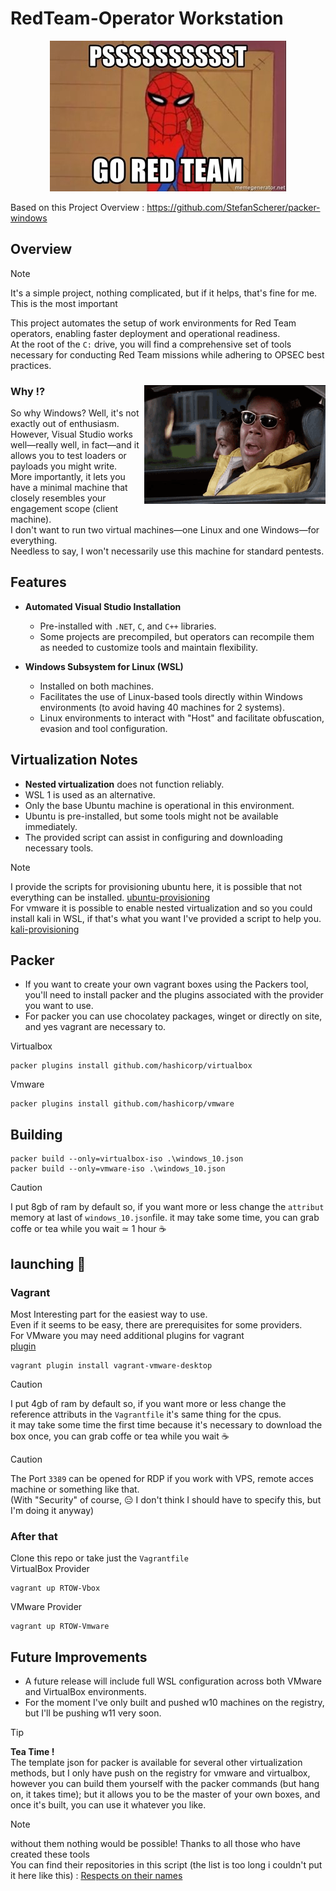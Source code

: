 # RedTeam-Operator Workstation  
<p align="center">
  <img src="./image/RedTeam.jpg" alt="Red" />
</p>  

Based on this Project Overview : https://github.com/StefanScherer/packer-windows  
 
## Overview  
> [!NOTE]  
> It's a simple project, nothing complicated, but if it helps, that's fine for me.  This is the most important

This project automates the setup of work environments for Red Team operators, enabling faster deployment and operational readiness.  
At the root of the `C:` drive, you will find a comprehensive set of tools necessary for conducting Red Team missions while adhering to OPSEC best practices.  

### Why :interrobang: <img src="./image/why.gif" align="right" width="290" height="190" />  
So why Windows? Well, it's not exactly out of enthusiasm. However, Visual Studio works well—really well, in fact—and it allows you to test loaders or payloads you might write.  
More importantly, it lets you have a minimal machine that closely resembles your engagement scope (client machine).  
I don't want to run two virtual machines—one Linux and one Windows—for everything.  
Needless to say, I won't necessarily use this machine for standard pentests.  


## Features  
- **Automated Visual Studio Installation**  
  - Pre-installed with `.NET`, `C`, and `C++` libraries.  
  - Some projects are precompiled, but operators can recompile them as needed to customize tools and maintain flexibility.  

- **Windows Subsystem for Linux (WSL)**  
  - Installed on both machines.  
  - Facilitates the use of Linux-based tools directly within Windows environments (to avoid having 40 machines for 2 systems).   
  - Linux environments to interact with "Host" and facilitate obfuscation, evasion and tool configuration.

## Virtualization Notes  
 
- **Nested virtualization** does not function reliably.  
- WSL 1 is used as an alternative.  
- Only the base Ubuntu machine is operational in this environment.  
- Ubuntu is pre-installed, but some tools might not be available immediately.  
- The provided script can assist in configuring and downloading necessary tools.  

> [!NOTE] 
> I provide the scripts for provisioning ubuntu here, it is possible that not everything can be installed. [ubuntu-provisioning](./AutoInstallwin/wsl.ps1)  
> For vmware it is possible to enable nested virtualization and so you could install kali in WSL, if that's what you want I've provided a script to help you. [kali-provisioning](./AutoInstallwin/wsl2/wsl.ps1)  

## Packer  
- If you want to create your own vagrant boxes using the Packers tool, you'll need to install packer and the plugins associated with the provider you want to use.  
- For packer you can use chocolatey packages, winget or directly on site, and yes vagrant are necessary to.  

Virtualbox  
```packer
packer plugins install github.com/hashicorp/virtualbox
```
Vmware  
```packer
packer plugins install github.com/hashicorp/vmware
```
## Building  
```
packer build --only=virtualbox-iso .\windows_10.json 
packer build --only=vmware-iso .\windows_10.json 
```
> [!CAUTION]
> I put 8gb of ram by default so, if you want more or less change the `attribut` memory at last of `windows_10.json`file.
> it may take some time, you can grab coffe or tea while you wait ≃ 1 hour  :coffee:

## launching  :rocket:  
### Vagrant  
Most Interesting part for the easiest way to use.  
Even if it seems to be easy, there are prerequisites for some providers.  
For VMware you may need additional plugins for vagrant  
[plugin](https://developer.hashicorp.com/vagrant/install/vmware)   
```
vagrant plugin install vagrant-vmware-desktop
```
> [!CAUTION]
> I put 4gb of ram by default so, if you want more or less change the reference attributs in the `Vagrantfile` it's same thing for the cpus.  
> it may take some time the first time because it's necessary to download the box once, you can grab coffe or tea while you wait  :coffee:

> [!CAUTION]
> The Port `3389` can be opened for RDP if you work with VPS, remote acces machine or something like that.  
> (With "Security" of course, :expressionless: I don't think I should have to specify this, but I'm doing it anyway)  

### After that  
Clone this repo or take just the `Vagrantfile`  
VirtualBox Provider
```
vagrant up RTOW-Vbox
```

VMware Provider
```
vagrant up RTOW-Vmware
```  

## Future Improvements  
- A future release will include full WSL configuration across both VMware and VirtualBox environments.
- For the moment I've only built and pushed w10 machines on the registry, but I'll be pushing w11 very soon.  

> [!TIP]
> **Tea Time !**  
> The template json for packer is available for several other virtualization methods, but I only have push on the registry for vmware and virtualbox, however you can build them yourself with the packer commands (but hang on, it takes time); but it allows you to be the master of your own boxes, and once it's built, you can use it whatever you like.

> [!NOTE]
> without them nothing would be possible! Thanks to all those who have created these tools  
> You can find their repositories in this script (the list is too long i couldn't put it here like this) :  [Respects on their names](https://github.com/Oni-kuki/RedTeam-Operator_Workstation/blob/main/AutoInstallwin/install.ps1)  
